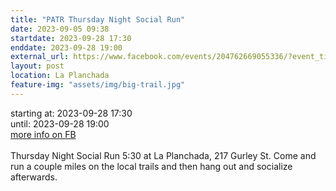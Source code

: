 ```yaml
---
title: "PATR Thursday Night Social Run"
date: 2023-09-05 09:38
startdate: 2023-09-28 17:30
enddate: 2023-09-28 19:00
external_url: https://www.facebook.com/events/204762669055336/?event_time_id=204762742388662
layout: post
location: La Planchada
feature-img: "assets/img/big-trail.jpg"
---
```


starting at: 2023-09-28 17:30<br>until: 2023-09-28 19:00<br><a href="https://www.facebook.com/events/204762669055336/?event_time_id=204762742388662">more info on FB</a><br><br>Thursday Night Social Run 5&#58;30 at La Planchada, 217 Gurley St. Come and run a couple miles on the local trails and then hang out and socialize afterwards.<br>
  <br>
  
